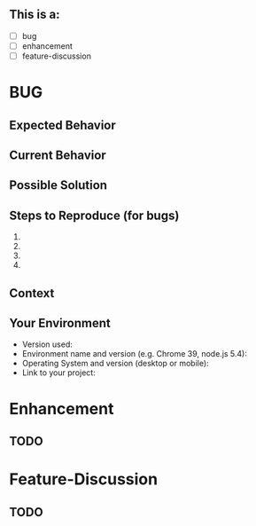 ## This is a: <!--(put an 'x' in the box beside all that apply) -->

* [ ] bug
* [ ] enhancement
* [ ] feature-discussion

 <!-- DELETE THE APPROPRIATE BUG/ENHANCEMENT/DISCUSSION SECTIONS BELOW THAT DO NOT APPLY TO THIS ISSUE -->
 
<!--- Provide a general summary of the issue in the Title above -->

<!-- *** BUG *** -->
# BUG

## Expected Behavior
<!--- Tell us what should happen -->

## Current Behavior
<!--- Describing the bug. Give a detailed description of what happens instead of the expected behavior -->

## Possible Solution
<!--- Not obligatory, but suggest a fix/reason for the bug, -->

## Steps to Reproduce (for bugs)
<!--- Provide a link to a live example, or an unambiguous set of steps to -->
<!--- reproduce this bug. Include code to reproduce, if relevant -->
1.
2.
3.
4.

## Context
<!--- How has this issue affected you? What are you trying to accomplish? -->
<!--- Providing context helps us come up with a solution that is most useful in the real world -->

## Your Environment
<!--- Include as many relevant details about the environment you experienced the bug in -->
* Version used:
* Environment name and version (e.g. Chrome 39, node.js 5.4):
* Operating System and version (desktop or mobile):
* Link to your project:

<!-- ******************* -->
<!-- *** Enhancement *** -->
# Enhancement
## TODO
<!--- Tell us how the enhancement should work -->
<!--- Ideas on how to implement the addition or change -->
<!--- If suggesting a change/improvement, explain the difference from current behavior -->


<!-- ************************** -->
<!-- *** Feature-Discussion *** -->
# Feature-Discussion
## TODO
